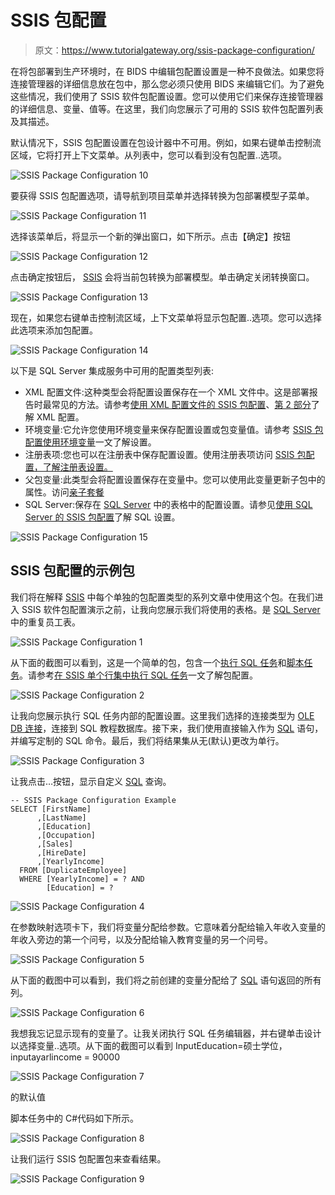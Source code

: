 # SSIS 包配置

> 原文：<https://www.tutorialgateway.org/ssis-package-configuration/>

在将包部署到生产环境时，在 BIDS 中编辑包配置设置是一种不良做法。如果您将连接管理器的详细信息放在包中，那么您必须只使用 BIDS 来编辑它们。为了避免这些情况，我们使用了 SSIS 软件包配置设置。您可以使用它们来保存连接管理器的详细信息、变量、值等。在这里，我们向您展示了可用的 SSIS 软件包配置列表及其描述。

默认情况下，SSIS 包配置设置在包设计器中不可用。例如，如果右键单击控制流区域，它将打开上下文菜单。从列表中，您可以看到没有包配置..选项。

![SSIS Package Configuration 10](img/5371ba859e4cfc495356baa5a2363a8a.png)

要获得 SSIS 包配置选项，请导航到项目菜单并选择转换为包部署模型子菜单。

![SSIS Package Configuration 11](img/99154f681614e6b4acd516252eb91071.png)

选择该菜单后，将显示一个新的弹出窗口，如下所示。点击【确定】按钮

![SSIS Package Configuration 12](img/51d8070c6f96a4a1848e2bfda4976bbd.png)

点击确定按钮后， [SSIS](https://www.tutorialgateway.org/ssis/) 会将当前包转换为部署模型。单击确定关闭转换窗口。

![SSIS Package Configuration 13](img/8df85190f681a0b9d7e348066396844c.png)

现在，如果您右键单击控制流区域，上下文菜单将显示包配置..选项。您可以选择此选项来添加包配置。

![SSIS Package Configuration 14](img/6890293cec964bfc8934be46c7138eb2.png)

以下是 SQL Server 集成服务中可用的配置类型列表:

*   XML 配置文件:这种类型会将配置设置保存在一个 XML 文件中。这是部署报告时最常见的方法。请参考[使用 XML 配置文件的 SSIS 包配置](https://www.tutorialgateway.org/ssis-package-configuration-using-xml-configuration-file/)、[第 2 部分](https://www.tutorialgateway.org/ssis-package-configuration-using-xml-configuration-file-part-2/)了解 XML 配置。
*   环境变量:它允许您使用环境变量来保存配置设置或包变量值。请参考 [SSIS 包配置使用环境变量](https://www.tutorialgateway.org/ssis-package-configuration-using-environment-variable/)一文了解设置。
*   注册表项:您也可以在注册表中保存配置设置。使用注册表项访问 [SSIS 包配置，了解注册表设置。](https://www.tutorialgateway.org/ssis-package-configuration-using-registry-entry/)
*   父包变量:此类型会将配置设置保存在变量中。您可以使用此变量更新子包中的属性。访问[亲子套餐](https://www.tutorialgateway.org/ssis-parent-child-package-configuration/)
*   SQL Server:保存在 [SQL Server](https://www.tutorialgateway.org/sql/) 中的表格中的配置设置。请参见[使用 SQL Server 的 SSIS 包配置](https://www.tutorialgateway.org/ssis-package-configuration-using-sql-server/)了解 SQL 设置。

![SSIS Package Configuration 15](img/79b5d9f9568017d5c50bf7cec487edad.png)

## SSIS 包配置的示例包

我们将在解释 [SSIS](https://www.tutorialgateway.org/ssis/) 中每个单独的包配置类型的系列文章中使用这个包。在我们进入 SSIS 软件包配置演示之前，让我向您展示我们将使用的表格。是 [SQL Server](https://www.tutorialgateway.org/sql/) 中的重复员工表。

![SSIS Package Configuration 1](img/70518073fae4f97a643f978ae9f98901.png)

从下面的截图可以看到，这是一个简单的包，包含一个[执行 SQL 任务](https://www.tutorialgateway.org/execute-sql-task-in-ssis/)和[脚本任务](https://www.tutorialgateway.org/script-task-in-ssis/)。请参考[在 SSIS 单个行集中执行 SQL 任务](https://www.tutorialgateway.org/execute-sql-task-in-ssis-single-rowset/)一文了解包配置。

![SSIS Package Configuration 2](img/c770d9b8e09f23cf42717a04b3a871c2.png)

让我向您展示执行 SQL 任务内部的配置设置。这里我们选择的连接类型为 [OLE DB 连接](https://www.tutorialgateway.org/ole-db-connection-manager-in-ssis/)，连接到 SQL 教程数据库。接下来，我们使用直接输入作为 [SQL](https://www.tutorialgateway.org/sql/) 语句，并编写定制的 SQL 命令。最后，我们将结果集从无(默认)更改为单行。

![SSIS Package Configuration 3](img/b7aa783688628babfbbc2c8acdabeec7.png)

让我点击…按钮，显示自定义 [SQL](https://www.tutorialgateway.org/sql/) 查询。

```
-- SSIS Package Configuration Example
SELECT [FirstName]
      ,[LastName]
      ,[Education]
      ,[Occupation]
      ,[Sales]
      ,[HireDate]
      ,[YearlyIncome]
  FROM [DuplicateEmployee]
  WHERE [YearlyIncome] = ? AND
        [Education] = ?
```

![SSIS Package Configuration 4](img/0d427fe94c28ae5688608fafa15b6c27.png)

在参数映射选项卡下，我们将变量分配给参数。它意味着分配给输入年收入变量的年收入旁边的第一个问号，以及分配给输入教育变量的另一个问号。

![SSIS Package Configuration 5](img/016a15b2968fb033abb1a53e00eb5e3e.png)

从下面的截图中可以看到，我们将之前创建的变量分配给了 [SQL](https://www.tutorialgateway.org/sql/) 语句返回的所有列。

![SSIS Package Configuration 6](img/f79d93c39b5f1d91d314a63a5dd57963.png)

我想我忘记显示现有的变量了。让我关闭执行 SQL 任务编辑器，并右键单击设计以选择变量..选项。从下面的截图可以看到 InputEducation=硕士学位，inputayarlincome = 90000

![SSIS Package Configuration 7](img/243782f1096d3e6b1e81333246c894b0.png)

的默认值

脚本任务中的 C#代码如下所示。

![SSIS Package Configuration 8](img/ac99ffecb40540f0d3d4ce4bdb371ad1.png)

让我们运行 SSIS 包配置包来查看结果。

![SSIS Package Configuration 9](img/7d7c82f4e16e6071ae73aafa0bcf81ac.png)
